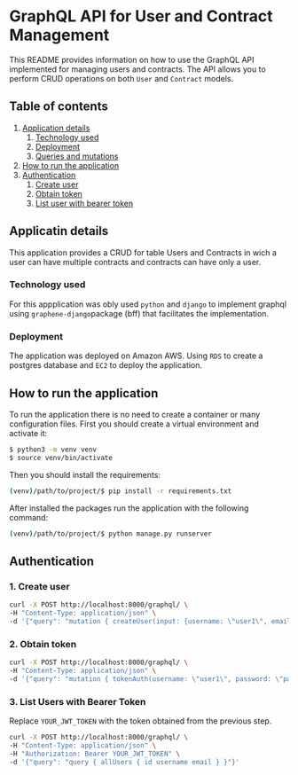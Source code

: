# GraphQL API for User and Contract Management

This README provides information on how to use the GraphQL API implemented for managing users and contracts. The API allows you to perform CRUD operations on both `User` and `Contract` models.
## Table of contents
1. [Application details](#applicatin-details)
   1. [Technology used](#technology-used)
   2. [Deployment](#deployment)
   3. [Queries and mutations](queries.md)
2. [How to run the application](#how-to-run-the-application)
3. [Authentication](#authentication)
    1. [Create user](#1-create-user)
    2. [Obtain token](#2-obtain-token)
    3. [List user with bearer token](#3-list-users-with-bearer-token)

## Applicatin details
This application provides a CRUD for table Users and Contracts in wich a user can have multiple contracts and contracts can have only a user.

### Technology used
For this appplication was obly used `python` and `django` to implement graphql using `graphene-django`package (bff) that facilitates the implementation. 

### Deployment
The application was deployed on Amazon AWS. Using `RDS` to create a postgres database and `EC2` to deploy the application.

## How to run the application

To run the application there is no need to create a container or many configuration files. 
First you should create a virtual environment and activate it:
```bash
$ python3 -m venv venv
$ source venv/bin/activate
```
Then you should install the requirements:
```bash
(venv)/path/to/project/$ pip install -r requirements.txt 
```
After installed the packages run the application with the following command:
```bash
(venv)/path/to/project/$ python manage.py runserver
```
## Authentication

### 1. Create user
```bash
curl -X POST http://localhost:8000/graphql/ \
-H "Content-Type: application/json" \
-d '{"query": "mutation { createUser(input: {username: \"user1\", email: \"user1@example.com\", password: \"password123\"}) { user { id username email } success message } }"}'
```

### 2. Obtain token
```bash
curl -X POST http://localhost:8000/graphql/ \
-H "Content-Type: application/json" \
-d '{"query": "mutation { tokenAuth(username: \"user1\", password: \"password123\") { token } }"}'
```

### 3. List Users with Bearer Token
Replace `YOUR_JWT_TOKEN` with the token obtained from the previous step.
```bash
curl -X POST http://localhost:8000/graphql/ \
-H "Content-Type: application/json" \
-H "Authorization: Bearer YOUR_JWT_TOKEN" \
-d '{"query": "query { allUsers { id username email } }"}'
```

